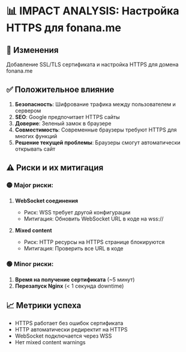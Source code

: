 # 📊 IMPACT ANALYSIS: Настройка HTTPS для fonana.me

## 🎯 Изменения
Добавление SSL/TLS сертификата и настройка HTTPS для домена fonana.me

## ✅ Положительное влияние
1. **Безопасность**: Шифрование трафика между пользователем и сервером
2. **SEO**: Google предпочитает HTTPS сайты
3. **Доверие**: Зеленый замок в браузере
4. **Совместимость**: Современные браузеры требуют HTTPS для многих функций
5. **Решение текущей проблемы**: Браузеры смогут автоматически открывать сайт

## ⚠️ Риски и их митигация

### 🟡 Major риски:
1. **WebSocket соединения**
   - Риск: WSS требует другой конфигурации
   - Митигация: Обновить WebSocket URL в коде на wss://

2. **Mixed content**
   - Риск: HTTP ресурсы на HTTPS странице блокируются
   - Митигация: Проверить все URL в коде

### 🟢 Minor риски:
1. **Время на получение сертификата** (~5 минут)
2. **Перезапуск Nginx** (< 1 секунда downtime)

## 📈 Метрики успеха
- HTTPS работает без ошибок сертификата
- HTTP автоматически редиректит на HTTPS
- WebSocket подключается через WSS
- Нет mixed content warnings 